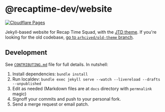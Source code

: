 # @recaptime-dev/website

[![Cloudflare Pages](https://github.com/recaptime-dev/website-next/actions/workflows/cf-pages.yml/badge.svg)](https://github.com/recaptime-dev/website-next/actions/workflows/cf-pages.yml)

Jekyll-based website for Recap Time Squad, with the [JTD theme]. If you're looking for
the old codebase, [go to `arhcived/old-theme` branch][old-code].

## Development

See [`CONTRIBUTING.md`](./CONTRIBUTING.md) file for full details. In nutshell:

1. Install dependencies: `bundle install`
2. Run localdev: `bundle exec jekyll serve --watch --livereload --drafts --unpublished`
3. Edit as needed (Markdown files are at `docs` directory with `permnalink` magic)
4. Signoff your commits and push to your personal fork.
5. Send a merge request or email patch.

[JTD theme]: https://just-the-docs.github.io/just-the-docs/
[old-code]: https://github.com/recaptime-dev/website-next/commits/archived/old-theme
